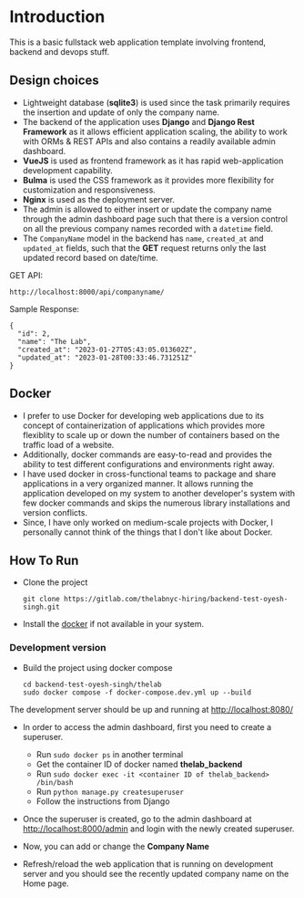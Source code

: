 # Introduction

This is a basic fullstack web application template involving frontend, backend and devops stuff.

## Design choices

 - Lightweight database (**sqlite3**) is used since the task primarily requires the insertion and update of only the company name.
 - The backend of the application uses **Django** and **Django Rest Framework** as it allows efficient application scaling, the ability to work with ORMs & REST APIs and also contains a readily available admin dashboard.
  - **VueJS** is used as frontend framework as it has rapid web-application development capability.
 - **Bulma** is used the CSS framework as it provides more flexibility for customization and responsiveness.
 - **Nginx** is used as the deployment server.
 - The admin is allowed to either insert or update the company name through the admin dashboard page such that there is a version control on all the previous company names recorded with a `datetime` field.
 - The `CompanyName` model in the backend has `name`, `created_at` and `updated_at` fields, such that the **GET** request returns only the last updated record based on date/time.

GET API:
```
http://localhost:8000/api/companyname/
```

Sample Response:
```
{
  "id": 2,
  "name": "The Lab",
  "created_at": "2023-01-27T05:43:05.013602Z",
  "updated_at": "2023-01-28T00:33:46.731251Z"
}
```


## Docker
 - I prefer to use Docker for developing web applications due to its concept of containerization of applications which provides more flexiblity to scale up or down the number of containers based on the traffic load of a website.
 - Additionally, docker commands are easy-to-read and provides the ability to test different configurations and environments right away. 
 - I have used docker in cross-functional teams to package and share applications in a very organized manner. It allows running the application developed on my system to another developer's system with few docker commands and skips the numerous library installations and version conflicts.
 - Since, I have only worked on medium-scale projects with Docker, I personally cannot think of the things that I don't like about Docker.

## How To Run

 - Clone the project
    ```
    git clone https://gitlab.com/thelabnyc-hiring/backend-test-oyesh-singh.git
    ```

 - Install the [docker](https://docs.docker.com/engine/install/) if not available in your system.

### Development version

 - Build the project using docker compose
    ```
    cd backend-test-oyesh-singh/thelab
    sudo docker compose -f docker-compose.dev.yml up --build
    ```

The development server should be up and running at [http://localhost:8080/](http://localhost:8080/)

 - In order to access the admin dashboard, first you need to create a superuser. 
   - Run `sudo docker ps` in another terminal
   - Get the container ID of docker named **thelab_backend**
   - Run `sudo docker exec -it <container ID of thelab_backend> /bin/bash`
   - Run `python manage.py createsuperuser`
   - Follow the instructions from Django

 - Once the superuser is created, go to the admin dashboard at [http://localhost:8000/admin](http://localhost:8000/admin) and login with the newly created superuser.
 - Now, you can add or change the **Company Name**
 - Refresh/reload the web application that is running on development server and you should see the recently updated company name on the Home page.
